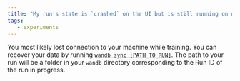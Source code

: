 ```yaml
---
title: "My run's state is `crashed` on the UI but is still running on my machine. What do I do to get my data back?"
tags:
   - experiments
---
```


You most likely lost connection to your machine while training. You can recover your data by running [`wandb sync [PATH_TO_RUN]`](../../ref/cli/wandb-sync.md). The path to your run will be a folder in your `wandb` directory corresponding to the Run ID of the run in progress.